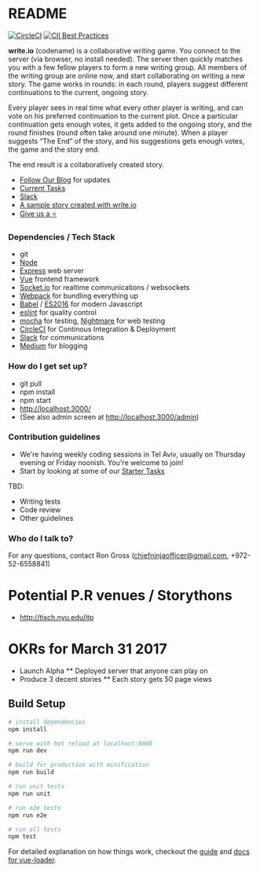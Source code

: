 # README #

[![CircleCI](https://circleci.com/gh/write-io/write.io.svg?style=svg)](https://circleci.com/gh/write-io/write.io)
[![CII Best Practices](https://bestpractices.coreinfrastructure.org/projects/680/badge)](https://bestpractices.coreinfrastructure.org/projects/680)

**write.io** (codename) is a collaborative writing game. You connect to the server (via browser, no install needed). The server then quickly matches you with a few fellow players to form a new writing group. All members of the writing group are online now, and start collaborating on writing a new story. The game works in rounds: in each round, players suggest different continuations to the current, ongoing story.

Every player sees in real time what every other player is writing, and can vote on his preferred continuation to the current plot. Once a particular continuation gets enough votes, it gets added to the ongoing story, and the round finishes (round often take around one minute). When a player suggests “The End” of the story, and his suggestions gets enough votes, the game and the story end.

The end result is a collaboratively created story.

* [Follow Our Blog](https://medium.com/write-io) for updates
* [Current Tasks](https://github.com/ripper234/write.io/projects/1)
* [Slack](https://www.hamsterpad.com/chat/writeio)
* [A sample story created with write.io](https://www.facebook.com/ripper234/posts/10153753024424159)
* [Give us a :star:](https://github.com/write-io/write.io)

### Dependencies / Tech Stack ###

* git
* [Node](https://nodejs.org)
* [Express](http://expressjs.com/) web server
* [Vue](https://vuejs.org/) frontend framework
* [Socket.io](http://socket.io/) for realtime communications / websockets
* [Webpack](https://webpack.github.io/) for bundling everything up
* [Babel](https://babeljs.io/) / [ES2016](http://es6-features.org/) for modern Javascript
* [eslint](http://eslint.org/) for quality control
* [mocha](https://mochajs.org/) for testing, [Nightmare](http://www.nightmarejs.org/) for web testing
* [CircleCI](circleci.com/gh/write-io/write.io/) for Continous Integration & Deployment
* [Slack](https://www.hamsterpad.com/chat/writeio) for communications
* [Medium](https://medium.com/write-io) for blogging

### How do I get set up? ###

* git pull
* npm install
* npm start
* [http://localhost:3000/](http://localhost:3000/)
* (See also admin screen at [http://localhost:3000/admin](http://localhost:3000/admin))

### Contribution guidelines ###

* We're having weekly coding sessions in Tel Aviv, usually on Thursday evening or Friday noonish. You're welcome to join!
* Start by looking at some of our [Starter Tasks](https://github.com/write-io/write.io/labels/starter-task)

TBD:
* Writing tests
* Code review
* Other guidelines

### Who do I talk to? ###

For any questions, contact Ron Gross (chiefninjaofficer@gmail.com, +972-52-6558841)

# Potential P.R venues / Storythons

* http://tisch.nyu.edu/itp

# OKRs for March 31 2017
* Launch Alpha
** Deployed server that anyone can play on
* Produce 3 decent stories
** Each story gets 50 page views

## Build Setup

``` bash
# install dependencies
npm install

# serve with hot reload at localhost:8080
npm run dev

# build for production with minification
npm run build

# run unit tests
npm run unit

# run e2e tests
npm run e2e

# run all tests
npm test
```

For detailed explanation on how things work, checkout the [guide](http://vuejs-templates.github.io/webpack/) and [docs for vue-loader](http://vuejs.github.io/vue-loader).
